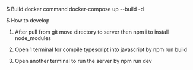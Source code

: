 $ Build docker command
docker-compose up --build -d

$ How to develop

1. After pull from git move directory to server then
npm i
to install node_modules

2. Open 1 terminal for compile typescript into javascript by
npm run build

3. Open another terminal to run the server by
npm run dev



